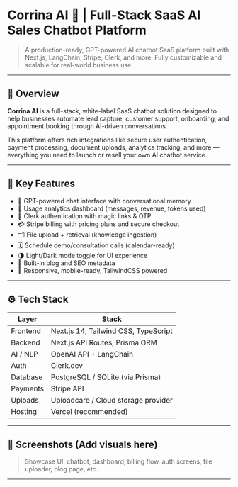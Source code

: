 # Corrina AI 🧠 | Full-Stack SaaS AI Sales Chatbot Platform

> A production-ready, GPT-powered AI chatbot SaaS platform built with Next.js, LangChain, Stripe, Clerk, and more. Fully customizable and scalable for real-world business use.

---

## 🚀 Overview

**Corrina AI** is a full-stack, white-label SaaS chatbot solution designed to help businesses automate lead capture, customer support, onboarding, and appointment booking through AI-driven conversations.

This platform offers rich integrations like secure user authentication, payment processing, document uploads, analytics tracking, and more — everything you need to launch or resell your own AI chatbot service.

---

## 🔧 Key Features

- 🧠 GPT-powered chat interface with conversational memory  
- 🧾 Usage analytics dashboard (messages, revenue, tokens used)  
- 🔐 Clerk authentication with magic links & OTP  
- 💳 Stripe billing with pricing plans and secure checkout  
- 🗂️ File upload + retrieval (knowledge ingestion)  
- 🗓️ Schedule demo/consultation calls (calendar-ready)  
- 🌗 Light/Dark mode toggle for UI experience  
- 📃 Built-in blog and SEO metadata  
- 📱 Responsive, mobile-ready, TailwindCSS powered

---

## ⚙️ Tech Stack

| Layer        | Stack                                     |
|--------------|-------------------------------------------|
| Frontend     | Next.js 14, Tailwind CSS, TypeScript      |
| Backend      | Next.js API Routes, Prisma ORM            |
| AI / NLP     | OpenAI API + LangChain                    |
| Auth         | Clerk.dev                                 |
| Database     | PostgreSQL / SQLite (via Prisma)          |
| Payments     | Stripe API                                |
| Uploads      | Uploadcare / Cloud storage provider       |
| Hosting      | Vercel (recommended)                      |

---

## 📸 Screenshots (Add visuals here)

> Showcase UI: chatbot, dashboard, billing flow, auth screens, file uploader, blog page, etc.

---


